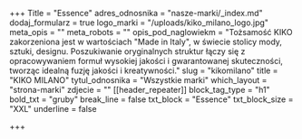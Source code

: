 +++
Title = "Essence"
adres_odnosnika = "nasze-marki/_index.md"
dodaj_formularz = true
logo_marki = "/uploads/kiko_milano_logo.jpg"
meta_opis = ""
meta_robots = ""
opis_pod_naglowiekm = "Tożsamość KIKO zakorzeniona jest w wartościach \"Made in Italy\", w świecie stolicy mody, sztuki, designu. Poszukiwanie oryginalnych struktur łączy się z opracowywaniem formuł wysokiej jakości i gwarantowanej skuteczności, tworząc idealną fuzję jakości i kreatywności."
slug = "kikomilano"
title = "KIKO MILANO"
tytul_odnosnika = "Wszystkie marki"
which_layout = "strona-marki"
zdjecie = ""
[[header_repeater]]
block_tag_type = "h1"
bold_txt = "gruby"
break_line = false
txt_block = "Essence"
txt_block_size = "XXL"
underline = false

+++
